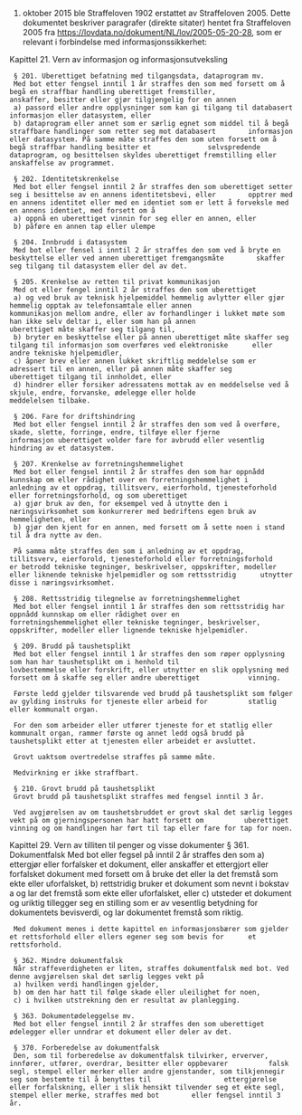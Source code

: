 1. oktober 2015 ble Straffeloven 1902 erstattet av Straffeloven 2005. Dette dokumentet beskriver paragrafer (direkte sitater) hentet fra Straffeloven 2005 fra https://lovdata.no/dokument/NL/lov/2005-05-20-28, som er relevant i forbindelse med informasjonssikkerhet:

Kapittel 21. Vern av informasjon og informasjonsutveksling

     § 201. Uberettiget befatning med tilgangsdata, dataprogram mv.
     Med bot etter fengsel inntil 1 år straffes den som med forsett om å begå en straffbar handling uberettiget fremstiller,          anskaffer, besitter eller gjør tilgjengelig for en annen
     a) passord eller andre opplysninger som kan gi tilgang til databasert informasjon eller datasystem, eller
     b) dataprogram eller annet som er særlig egnet som middel til å begå straffbare handlinger som retter seg mot databasert        informasjon eller datasystem. På samme måte straffes den som uten forsett om å begå straffbar handling besitter et              selvspredende dataprogram, og besittelsen skyldes uberettiget fremstilling eller anskaffelse av programmet.

     § 202. Identitetskrenkelse
     Med bot eller fengsel inntil 2 år straffes den som uberettiget setter seg i besittelse av en annens identitetsbevi, eller        opptrer med en annens identitet eller med en identiet som er lett å forveksle med en annens identiet, med forsett om å
     a) oppnå en uberettiget vinnin for seg eller en annen, eller
     b) påføre en annen tap eller ulempe

     § 204. Innbrudd i datasystem
     Med bot eller fensel i inntil 2 år straffes den som ved å bryte en beskyttelse eller ved annen uberettiget fremgangsmåte        skaffer seg tilgang til datasystem eller del av det.

     § 205. Krenkelse av retten til privat kommunikasjon
     Med ot eller fengel inntil 2 år straffes den som uberettiget 
     a) og ved bruk av teknisk hjelpemiddel hemmelig avlytter eller gjør hemmelig opptak av telefonsamtale eller annen                kommunikasjon mellom andre, eller av forhandlinger i lukket møte som han ikke selv deltar i, eller som han på annen              uberettiget måte skaffer seg tilgang til,
     b) bryter en beskyttelse eller på annen uberettiget måte skaffer seg tilgang til informasjon som overføres ved elektroniske      eller andre tekniske hjelpemidler,
     c) åpner brev eller annen lukket skriftlig meddelelse som er adressert til en annen, eller på annen måte skaffer seg            uberettiget tilgang til innholdet, eller
     d) hindrer eller forsiker adressatens mottak av en meddelselse ved å skjule, endre, forvanske, ødelegge eller holde              meddelelsen tilbake.

     § 206. Fare for driftshindring
     Med bot eller fengsel inntil 2 år straffes den som ved å overføre, skade, slette, forringe, endre, tilføye eller fjerne          informasjon uberettiget volder fare for avbrudd eller vesentlig hindring av et datasystem.

     § 207. Krenkelse av forretningshemmelighet
     Med bot eller fengsel inntil 2 år straffes den som har oppnådd kunnskap om eller rådighet over en forretningshemmelighet i      anledning av et oppdrag, tillitsverv, eierforhold, tjenesteforhold eller forretningsforhold, og som uberettiget
     a) gjør bruk av den, for eksempel ved å utnytte den i næringsvirksomhet som konkurrerer med bedriftens egen bruk av              hemmeligheten, eller
     b) gjør den kjent for en annen, med forsett om å sette noen i stand til å dra nytte av den. 

     På samma måte straffes den som i anledning av et oppdrag, tillitsverv, eierforold, tjenesteforhold eller forretningsforhold      er betrodd tekniske tegninger, beskrivelser, oppskrifter, modeller eller liknende tekniske hjelpemidler og som rettsstridig      utnytter disse i næringsvirksomhet.

     § 208. Rettsstridig tilegnelse av forretningshemmelighet
     Med bot eller fengsel inntil 1 år straffes den som rettsstridig har oppnådd kunnskap om eller rådighet over en                  forretningshemmelighet eller tekniske tegninger, beskrivelser, oppskrifter, modeller eller lignende tekniske hjelpemidler.

     § 209. Brudd på taushetsplikt
     Med bot eller fengsel inntil 1 år straffes den som røper opplysning som han har taushetsplikt om i henhold til                  lovbestemmelse eller forskrift, eller utnytter en slik opplysning med forsett om å skaffe seg eller andre uberettiget            vinning.

     Første ledd gjelder tilsvarende ved brudd på taushetsplikt som følger av gylding instruks for tjeneste eller arbeid for          statlig eller kommunalt organ.

     For den som arbeider eller utfører tjeneste for et statlig eller kommunalt organ, rammer første og annet ledd også brudd på      taushetsplikt etter at tjenesten eller arbeidet er avsluttet.

     Grovt uaktsom overtredelse straffes på samme måte. 

     Medvirkning er ikke straffbart.

     § 210. Grovt brudd på taushetsplikt 
     Grovt brudd på taushetsplikt straffes med fengsel inntil 3 år.

     Ved avgjørelsen av om taushetsbruddet er grovt skal det særlig legges vekt på om gjerningspersonen har hatt forsett om          uberettiget vinning og om handlingen har ført til tap eller fare for tap for noen.


Kapittel 29. Vern av tilliten til penger og visse dokumenter
     § 361. Dokumentfalsk
     Med bot eller fegsel på inntil 2 år straffes den som 
     a) ettergjør eller forfalsker et dokument, eller anskaffer et ettergjort eller forfalsket dokument med forsett om å bruke        det eller la det fremstå som ekte eller uforfalsket, 
     b) rettstridig bruker et dokument som nevnt i bokstav a og lar det fremstå som ekte eller uforfalsket, eller
     c) utsteder et dokument og uriktig tillegger seg en stilling som er av vesentlig betydning for dokumentets bevisverdi, og        lar dokumentet fremstå som riktig.

     Med dokument menes i dette kapittel en informasjonsbærer som gjelder et rettsforhold eller ellers egener seg som bevis for      et rettsforhold.

     § 362. Mindre dokumentfalsk
     Når straffeverdigheten er liten, straffes dokumentfalsk med bot. Ved denne avgjørelsen skal det særlig legges vekt på 
     a) hvilken verdi handlingen gjelder,
     b) om den har hatt til følge skade eller uleilighet for noen,
     c) i hvilken utstrekning den er resultat av planlegging.

     § 363. Dokumentødeleggelse mv.
     Med bot eller fengsel inntil 2 år straffes den som uberettiget ødelegger eller unndrar et dokument eller deler av det.

     § 370. Forberedelse av dokumentfalsk
     Den, som til forberedelse av dokumentfalsk tilvirker, erverver, innfører, utfører, overdrar, besitter eller oppbevarer          falsk segl, stempel eller merker eller andre gjenstander, som tilkjennegir seg som bestemte til å benyttes til                  ettergjørelse eller forfalskning, eller i slik hensikt tilvender seg et ekte segl, stempel eller merke, straffes med bot        eller fengsel inntil 3 år. 

